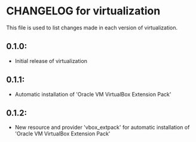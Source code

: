 # CHANGELOG for virtualization

This file is used to list changes made in each version of virtualization.

## 0.1.0:

* Initial release of virtualization

## 0.1.1:

* Automatic installation of 'Oracle VM VirtualBox Extension Pack'

## 0.1.2:

* New resource and provider 'vbox_extpack' for automatic installation of 'Oracle VM VirtualBox Extension Pack'

